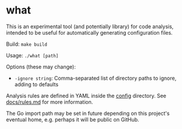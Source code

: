 # what

This is an experimental tool (and potentially library) for code analysis, intended to be useful for automatically generating configuration files.

Build: `make build`

Usage: `./what [path]`

Options (these may change):
* `-ignore string`: Comma-separated list of directory paths to ignore, adding to defaults

Analysis rules are defined in YAML inside the [config](config) directory. See [docs/rules.md](docs/rules.md) for more information.

The Go import path may be set in future depending on this project's eventual home, e.g. perhaps it will be public on GitHub.
